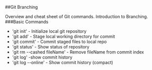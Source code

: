 ##Git Branching

Overview and cheat sheet of Git commands. Introduction to Branching.
###Basic Commands

* 'git init' - Initialize local git repository
* 'git add' - Stage local working directory for commit
* 'git commit' - Commit staged files  to local repo
* 'git status' - Show status of repository
* 'git rm --cashed fileName' - Remove fileName from commit index
* 'git log' -show commit history
* 'git log --online' - Show commit history (compact)
